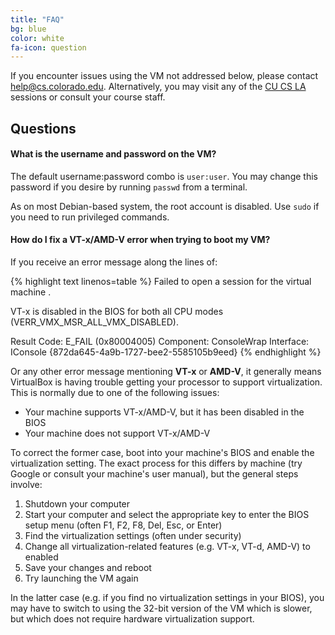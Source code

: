 ```yaml
---
title: "FAQ"
bg: blue
color: white
fa-icon: question
---
```


If you encounter issues using the VM not addressed below, please
contact
[help@cs.colorado.edu](mailto:help@cs.colorado.edu). Alternatively, you
may visit any of the [CU CS
LA](https://foundation.cs.colorado.edu/la/) sessions or consult your
course staff.

## Questions

#### What is the username and password on the VM?

The default username:password combo is `user:user`. You may change
this password if you desire by running `passwd` from a terminal.

As on most Debian-based system, the root account is disabled. Use
`sudo` if you need to run privileged commands. 

#### How do I fix a VT-x/AMD-V error when trying to boot my VM?

If you receive an error message along the lines of:

{% highlight text linenos=table %}
Failed to open a session for the virtual machine <VM Name>.

VT-x is disabled in the BIOS for both all CPU modes
(VERR_VMX_MSR_ALL_VMX_DISABLED).

Result Code:    E_FAIL (0x80004005)
Component:      ConsoleWrap
Interface:      IConsole {872da645-4a9b-1727-bee2-5585105b9eed}
{% endhighlight %}

Or any other error message mentioning **VT-x** or **AMD-V**, it
generally means VirtualBox is having trouble getting your processor to
support virtualization. This is normally due to one of the following
issues:

- Your machine supports VT-x/AMD-V, but it has been disabled in the
  BIOS
- Your machine does not support VT-x/AMD-V

To correct the former case, boot into your machine's BIOS and enable the
virtualization setting. The exact process for this differs by machine
(try Google or consult your machine's user manual), but the general
steps involve:

1. Shutdown your computer
2. Start your computer and select the appropriate key to enter the BIOS
setup menu (often F1, F2, F8, Del, Esc, or Enter)
3. Find the virtualization settings (often under security)
4. Change all virtualization-related features (e.g. VT-x, VT-d, AMD-V)
to enabled
5. Save your changes and reboot
6. Try launching the VM again

In the latter case (e.g. if you find no virtualization settings in
your BIOS), you may have to switch to using the 32-bit version of the
VM which is slower, but which does not require hardware virtualization
support.
